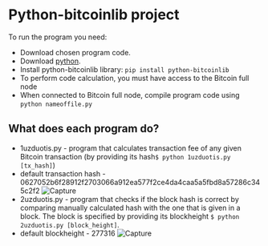 # Python-bitcoinlib project

To run the program you need:

* Download chosen program code.
* Download [python](https://www.python.org/downloads/).
* Install python-bitcoinlib library: `pip install python-bitcoinlib`
* To perform code calculation, you must have access to the Bitcoin full node
* When connected to Bitcoin full node, compile program code using `python nameoffile.py`


## What does each program do?
* 1uzduotis.py - program that calculates transaction fee of any given Bitcoin transaction (by providing its hash`$ python 1uzduotis.py [tx_hash]`)
* default transaction hash - 0627052b6f28912f2703066a912ea577f2ce4da4caa5a5fbd8a57286c345c2f2
![Capture](https://user-images.githubusercontent.com/57493215/101085145-b19bd800-35b7-11eb-99eb-c224edf32a68.PNG)
* 2uzduotis.py - program that checks if the block hash is correct by comparing manually calculated hash with the one that is given in a block. The block is specified by providing its blockheight `$ python 2uzduotis.py [block_height]`.
* default blockheight - 277316
![Capture](https://user-images.githubusercontent.com/57493215/101085078-916c1900-35b7-11eb-9b69-1f76695f4d3a.PNG)
